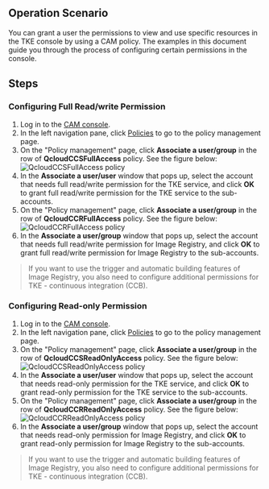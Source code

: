 ## Operation Scenario

You can grant a user the permissions to view and use specific resources in the TKE console by using a CAM policy. The examples in this document guide you through the process of configuring certain permissions in the console.

## Steps

### Configuring Full Read/write Permission

1. Log in to the [CAM console](https://console.cloud.tencent.com/cam/overview).
2. In the left navigation pane, click [Policies](https://console.cloud.tencent.com/cam/policy) to go to the policy management page.
3. On the "Policy management" page, click **Associate a user/group** in the row of **QcloudCCSFullAccess** policy. See the figure below:
![QcloudCCSFullAccess policy](https://main.qcloudimg.com/raw/4292db018e8c1270ae53cd1c5556479e.png)
4. In the **Associate a user/user** window that pops up, select the account that needs full read/write permission for the TKE service, and click **OK** to grant full read/write permission for the TKE service to the sub-accounts.
5. On the "Policy management" page, click **Associate a user/group** in the row of **QcloudCCRFullAccess** policy. See the figure below:
![QcloudCCRFullAccess policy](https://main.qcloudimg.com/raw/b8ffe32995fba33464c1d6e0fe6e52b2.png)
6. In the **Associate a user/group** window that pops up, select the account that needs full read/write permission for Image Registry, and click **OK** to grant full read/write permission for Image Registry to the sub-accounts.
> If you want to use the trigger and automatic building features of Image Registry, you also need to configure additional permissions for TKE - continuous integration (CCB).

### Configuring Read-only Permission

1. Log in to the [CAM console](https://console.cloud.tencent.com/cam/overview).
2. In the left navigation pane, click [Policies](https://console.cloud.tencent.com/cam/policy) to go to the policy management page.
3. On the "Policy management" page, click **Associate a user/group** in the row of **QcloudCCSReadOnlyAccess** policy. See the figure below:
![QcloudCCSReadOnlyAccess policy](https://main.qcloudimg.com/raw/4da1ff867b9e84397a051890eed5c5ef.png)
4. In the **Associate a user/user** window that pops up, select the account that needs read-only permission for the TKE service, and click **OK** to grant read-only permission for the TKE service to the sub-accounts.
5. On the "Policy management" page, click **Associate a user/group** in the row of **QcloudCCRReadOnlyAccess** policy. See the figure below:
![QcloudCCRReadOnlyAccess policy](https://main.qcloudimg.com/raw/fc41741cd6b054fe7c6370de461d4a0a.png)
6. In the **Associate a user/group** window that pops up, select the account that needs read-only permission for Image Registry, and click **OK** to grant read-only permission for Image Registry to the sub-accounts.
> If you want to use the trigger and automatic building features of Image Registry, you also need to configure additional permissions for TKE - continuous integration (CCB).

